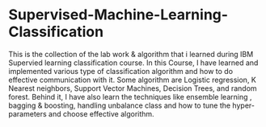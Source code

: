 # Supervised-Machine-Learning-Classification
This is the collection of the lab work & algorithm that i learned during IBM Supervied learning classification course. In this Course, I have learned and implemented various type of classification algorithm and how to do effective communication with it. Some algorithm are Logistic regression, K Nearest neighbors, Support Vector Machines, Decision Trees, and random forest. Behind it, I have also learn the techniques like ensemble learning , bagging & boosting, handling unbalance class and how to tune the hyper-parameters and choose effective algorithm.
